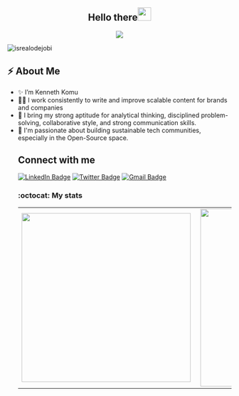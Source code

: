 <h2 align="center">Hello there<img src = "https://raw.githubusercontent.com/MartinHeinz/MartinHeinz/master/wave.gif" width = 30px></h2>
<!-- Animation Typing -->

<p align="center">
  <a href="https://github.com/DenverCoder1/readme-typing-svg"><img src="https://readme-typing-svg.herokuapp.com?font=Fira+Code&pause=1100&width=500&lines=I'm+Kenneth+Komu.;I'm+a+Full-stack+Developer;"></a>
</p>

<!-- Animation Typing: END -->

<!-- Profile Views -->

<p align="left">
  <img src="https://komarev.com/ghpvc/?username=kenkomu&label=Profile%20views&color=0e75b6&style=flat" alt="isrealodejobi" />
</p>

<!-- Profile Views: END -->

<h2>⚡️ About Me</h2>

<ul>
  <li>✨ I’m Kenneth Komu </li>
  
  <li>👨‍💻 I work consistently to write and improve scalable content for brands and companies</li>
  
  <li>🔭  I bring my strong aptitude for analytical thinking, disciplined problem-solving, collaborative style, and strong communication skills.</a>
  
  <li>💬 I'm passionate about building sustainable tech communities, especially in the Open-Source space.</li>
  <!-- About me section: END -->

<!-- Conecct section -->

<h2>Connect with me</h3>
    <p>
        <a href="https://www.linkedin.com/in/kenneth-njoroge-2b2542211/"><img src="https://img.shields.io/badge/-ken%20komu%20-blue?style=plastic&amp;labelColor=blue&amp;logo=LinkedIn&amp;link=www.linkedin.com/in/adeoluwa-agbakosi-687023219" alt="LinkedIn Badge"></a> 
       <a href="https://twitter.com/kikis216"><img src="https://img.shields.io/badge/-kenkomu-informational?style=plastic&amp;labelColor=informational&amp;logo=Twitter&amp;link=https://twitter.com/Dev_180Memes" alt="Twitter Badge"></a>
        <a href="komukenneth216@gmail.com"><img src="https://img.shields.io/badge/-ken%20komu-fff?style=plastic&amp;labelColor=fff&amp;logo=Gmail&amp;link=mailto:adeoluwaagbakosi@gmail.com" alt="Gmail Badge"></a>
   </p>
   
 <!-- Connect section: END -->
<!-- Github Stats -->


### :octocat: My stats
  <table>

  <tr>
      <td><img width="380px" align="left" src="https://github-readme-stats.vercel.app/api?username=kenkomu&show_icons=true&count_private=true&include_all_commits=true&theme=tokyonight"/></td>
    <td><img width="400px" align="right" src="https://github-readme-streak-stats.herokuapp.com/?user=kenkomu&show_icons=true&locale=en&layout=compact&theme=tokyonight"/></td>
  
  </tr>   
</table>

